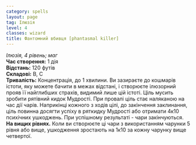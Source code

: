 ```yaml
---
category: spells
layout: page
tag: Ілюзія
level: 4
classes: wizard
title: Фантомний вбивця [phantasmal killer]
---
```


_Ілюзія, 4 рівень; маг_   
**Час створення:** 1 дія    
**Відстань:** 120 футів    
**Складові:** В, С    
**Тривалість:** Концентрація, до 1 хвилини. Ви зазираєте до кошмарів істоти, яку можете бачити в межах відстані, і створюєте ілюзорний прояв її найглибших страхів, видимий лише цій істоті. Ціль мусить зробити рятівний кидок Мудрості. При провалі ціль стає наляканою на час дії чарів. Наприкінці кожного з ходів цілі, до закінчення заклинання, ціль повинна досягти успіху в ряткидку Мудрості або отримати 4к10 психічних ушкоджень. При успішному результаті - чари закінчуються. **На вищих рівнях.** Коли ви створюєте ці чари з використанням чарунки 5 рівня або вище, ушкодження зростають на 1к10 за кожну чарунку вище четвертої.
